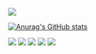 ![](https://github-profile-summary-cards.vercel.app/api/cards/profile-details?username=takacom&theme=vue)

[![Anurag's GitHub stats](https://github-readme-stats.vercel.app/api?username=takacom)](https://github.com/anuraghazra/github-readme-stats)


[![](https://raw.githubusercontent.com/vn7n24fzkq/github-profile-summary-cards-example/master/profile-summary-card-output/default/0-profile-details.svg)](https://github.com/vn7n24fzkq/github-profile-summary-cards)
[![](https://raw.githubusercontent.com/vn7n24fzkq/github-profile-summary-cards-example/master/profile-summary-card-output/default/1-repos-per-language.svg)](https://github.com/vn7n24fzkq/github-profile-summary-cards) [![](https://raw.githubusercontent.com/vn7n24fzkq/github-profile-summary-cards-example/master/profile-summary-card-output/default/2-most-commit-language.svg)](https://github.com/vn7n24fzkq/github-profile-summary-cards)
[![](https://raw.githubusercontent.com/vn7n24fzkq/github-profile-summary-cards-example/master/profile-summary-card-output/default/3-stats.svg)](https://github.com/vn7n24fzkq/github-profile-summary-cards) [![](https://raw.githubusercontent.com/vn7n24fzkq/github-profile-summary-cards-example/master/profile-summary-card-output/default/4-productive-time.svg)](https://github.com/vn7n24fzkq/github-profile-summary-cards)


<!--
**takacom/takacom** is a ✨ _special_ ✨ repository because its `README.md` (this file) appears on your GitHub profile.

Here are some ideas to get you started:

- 🔭 I’m currently working on ...
- 🌱 I’m currently learning ...
- 👯 I’m looking to collaborate on ...
- 🤔 I’m looking for help with ...
- 💬 Ask me about ...
- 📫 How to reach me: ...
- 😄 Pronouns: ...
- ⚡ Fun fact: ...
-->

